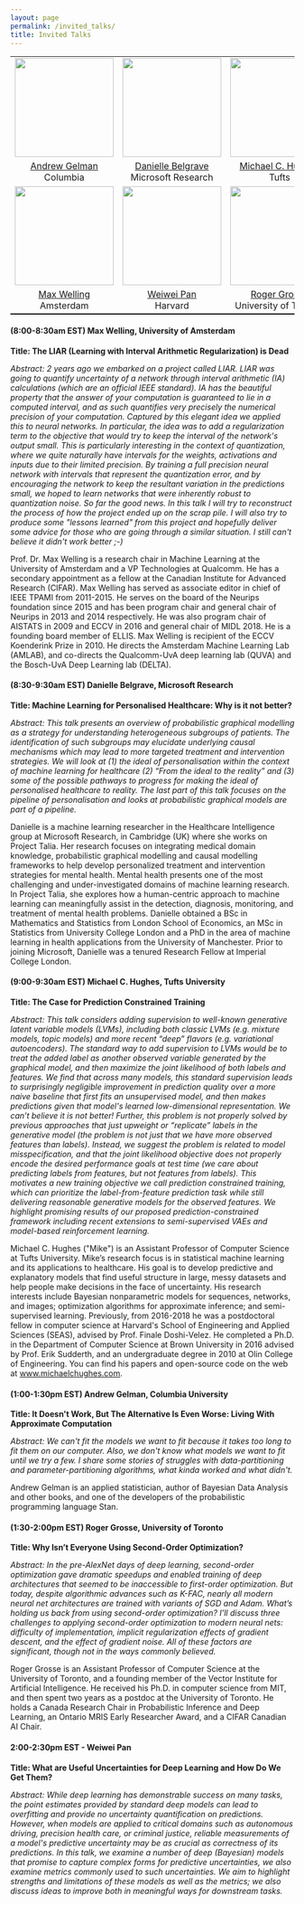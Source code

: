 ```yaml
---
layout: page
permalink: /invited_talks/
title: Invited Talks
---
```


<table style="width:100%;border-bottom: 1px solid black;">
  <tr>
    <td style="text-align:center"><img src="https://polisci.columbia.edu/sites/default/files/styles/cu_crop/public/content/Images/ProfilePhotos/Gelman.png?itok=-zHbvJpG" height="175"></td>
    <td style="text-align:center"><img src="https://www.microsoft.com/en-us/research/uploads/prod/2018/07/Webp.net-resizeimage-6.jpg" height="175"></td>
    <td style="text-align:center"><img src="https://engineering.tufts.edu/sites/default/files/Hughes%20headshot.png" height="175"></td>

  </tr>
  <tr>
    <td style="text-align:center"><a href="http://www.stat.columbia.edu/~gelman/">Andrew Gelman</a> <br> Columbia</td>
    <td style="text-align:center"><a href="https://www.microsoft.com/en-us/research/people/dabelgra/">Danielle Belgrave</a> <br>Microsoft Research</td>
<td style="text-align:center"><a href="https://www.michaelchughes.com/">Michael C. Hughes</a> <br> Tufts </td>

  </tr>
  <tr>
  <td style="text-align:center"><img src="https://staff.fnwi.uva.nl/m.welling/wp-content/uploads/Max-Welling_0633-LR-small.jpg" height="175"></td>
    <td style="text-align:center"><img src="https://static.projects.iq.harvard.edu/files/styles/profile_full/public/iacs2/files/pan_weiwei.jpg?m=1594045435&itok=T7QE9rWf" height="175"></td>
    <td style="text-align:center"><img src="https://www.cs.toronto.edu/~rgrosse/photo.png" height="175"></td>
  </tr>
  <tr>

  <td style="text-align:center"><a href="https://staff.fnwi.uva.nl/m.welling/">Max Welling</a> <br> Amsterdam</td>
    <td style="text-align:center"><a href="https://iacs.seas.harvard.edu/people/weiwei-pan">Weiwei Pan</a> <br> Harvard</td>
    <td style="text-align:center"><a href="https://www.cs.toronto.edu/~rgrosse/">Roger Grosse</a> <br> University of Toronto</td>
  </tr>
</table>

#### (8:00-8:30am EST) Max Welling, University of Amsterdam

**Title: The LIAR (Learning with Interval Arithmetic Regularization) is Dead**

*Abstract: 2 years ago we embarked on a project called LIAR. LIAR was going to quantify uncertainty of a network through interval arithmetic (IA) calculations (which are an official IEEE standard).  IA has the beautiful property that the answer of your computation is guaranteed to lie in a computed interval, and as such quantifies very precisely the numerical precision of your computation.  Captured by this elegant idea we applied this to neural networks. In particular, the idea was to add a regularization term to the objective that would try to keep the interval of the network's output small. This is particularly interesting in the context of quantization, where we quite naturally have intervals for the weights, activations and inputs due to their limited precision. By training a full precision neural network with intervals that represent the quantization error, and by encouraging the network to keep the resultant variation in the predictions small, we hoped to learn networks that were inherently robust to quantization noise. So far the good news. In this talk I will try to reconstruct the process of how the project ended up on the scrap pile. I will also try to produce some "lessons learned" from this project and hopefully deliver some advice for those who are going through a similar situation. I still can't believe it didn't work better ;-)*

Prof. Dr. Max Welling is a research chair in Machine Learning at the University of Amsterdam and a VP Technologies at Qualcomm. He has a secondary appointment as a fellow at the Canadian Institute for Advanced Research (CIFAR). Max Welling has served as associate editor in chief of IEEE TPAMI from 2011-2015. He serves on the board of the Neurips foundation since 2015 and has been program chair and general chair of Neurips in 2013 and 2014 respectively. He was also program chair of AISTATS in 2009 and ECCV in 2016 and general chair of MIDL 2018. He is a founding board member of ELLIS. Max Welling is recipient of the ECCV Koenderink Prize in 2010. He directs the Amsterdam Machine Learning Lab (AMLAB), and co-directs the Qualcomm-UvA deep learning lab (QUVA) and the Bosch-UvA Deep Learning lab (DELTA).

#### (8:30-9:30am EST) Danielle Belgrave, Microsoft Research

**Title: Machine Learning for Personalised Healthcare: Why is it not better?**

*Abstract: This talk presents an overview of probabilistic graphical modelling as a strategy for understanding heterogeneous subgroups of patients. The identification of such subgroups may elucidate underlying causal mechanisms which may lead to more targeted treatment and intervention strategies. We will look at (1) the ideal of personalisation within the context of machine learning for healthcare (2) “From the ideal to the reality” and (3) some of the possible pathways to progress for making the ideal of personalised healthcare to reality. The last part of this talk focuses on the pipeline of personalisation and looks at probabilistic graphical models are part of a pipeline.*

Danielle is a machine learning researcher in the Healthcare Intelligence group at Microsoft Research, in Cambridge (UK) where she works on Project Talia.  Her research focuses on integrating medical domain knowledge, probabilistic graphical modelling and causal modelling frameworks to help develop personalized treatment and intervention strategies for mental health. Mental health presents one of the most challenging and under-investigated domains of machine learning research. In Project Talia, she explores how a human-centric approach to machine learning can meaningfully assist in the detection, diagnosis, monitoring, and treatment of mental health problems. Danielle obtained a BSc in Mathematics and Statistics from London School of Economics, an MSc in Statistics from University College London and a PhD in the area of machine learning in health applications from the University of Manchester. Prior to joining Microsoft, Danielle was a tenured Research Fellow at Imperial College London.

#### (9:00-9:30am EST) Michael C. Hughes, Tufts University

**Title: The Case for Prediction Constrained Training**

*Abstract: This talk considers adding supervision to well-known generative latent variable models (LVMs), including both classic LVMs (e.g. mixture models, topic models) and more recent “deep” flavors (e.g. variational autoencoders). The standard way to add supervision to LVMs would be to treat the added label as another observed variable generated by the graphical model, and then maximize the joint likelihood of both labels and features. We find that across many models, this standard supervision leads to surprisingly negligible improvement in prediction quality over a more naive baseline that first fits an unsupervised model, and then makes predictions given that model's learned low-dimensional representation. We can’t believe it is not better! Further, this problem is not properly solved by previous approaches that just upweight or “replicate” labels in the generative model (the problem is not just that we have more observed features than labels). Instead, we suggest the problem is related to model misspecification, and that the joint likelihood objective does not properly encode the desired performance goals at test time (we care about predicting labels from features, but not features from labels). This motivates a new training objective we call prediction constrained training, which can prioritize the label-from-feature prediction task while still delivering reasonable generative models for the observed features. We highlight promising results of our proposed prediction-constrained framework including recent extensions to semi-supervised VAEs and model-based reinforcement learning.*

Michael C. Hughes ("Mike") is an Assistant Professor of Computer Science at Tufts University. Mike’s research focus is in statistical machine learning and its applications to healthcare. His goal is to develop predictive and explanatory models that find useful structure in large, messy datasets and help people make decisions in the face of uncertainty. His research interests include Bayesian nonparametric models for sequences, networks, and images; optimization algorithms for approximate inference; and semi-supervised learning. Previously, from 2016-2018 he was a postdoctoral fellow in computer science at Harvard's School of Engineering and Applied Sciences (SEAS), advised by Prof. Finale Doshi-Velez. He completed a Ph.D. in the Department of Computer Science at Brown University in 2016 advised by Prof. Erik Sudderth, and an undergraduate degree in 2010 at Olin College of Engineering. You can find his papers and open-source code on the web at www.michaelchughes.com.

#### (1:00-1:30pm EST) Andrew Gelman, Columbia University

**Title: It Doesn't Work, But The Alternative Is Even Worse:  Living With Approximate Computation**

*Abstract: We can't fit the models we want to fit because it takes too long to fit them on our computer.  Also, we don't know what models we want to fit until we try a few.  I share some stories of struggles with data-partitioning and parameter-partitioning algorithms, what kinda worked and what didn't.*

Andrew Gelman is an applied statistician, author of Bayesian Data Analysis and other books, and one of the developers of the probabilistic programming language Stan.

#### (1:30-2:00pm EST) Roger Grosse, University of Toronto

**Title: Why Isn’t Everyone Using Second-Order Optimization?**

*Abstract: In the pre-AlexNet days of deep learning, second-order optimization gave dramatic speedups and enabled training of deep architectures that seemed to be inaccessible to first-order optimization. But today, despite algorithmic advances such as K-FAC, nearly all modern neural net architectures are trained with variants of SGD and Adam. What’s holding us back from using second-order optimization?  I’ll discuss three challenges to applying second-order optimization to modern neural nets: difficulty of implementation, implicit regularization effects of gradient descent, and the effect of gradient noise. All of these factors are significant, though not in the ways commonly believed.*

Roger Grosse is an Assistant Professor of Computer Science at the University of Toronto, and a founding member of the Vector Institute for Artificial Intelligence. He received his Ph.D. in computer science from MIT, and then spent two years as a postdoc at the University of Toronto. He holds a Canada Research Chair in Probabilistic Inference and Deep Learning, an Ontario MRIS Early Researcher Award, and a CIFAR Canadian AI Chair.


#### 2:00-2:30pm EST - Weiwei Pan

**Title: What are Useful Uncertainties for Deep Learning and How Do We Get Them?**

*Abstract: While deep learning has demonstrable success on many tasks, the point estimates provided by standard deep models can lead to overfitting and provide no uncertainty quantification on predictions.  However, when models are applied to critical domains such as autonomous driving, precision health care, or criminal justice, reliable measurements of a model's predictive uncertainty may be as crucial as correctness of its predictions. In this talk, we examine a number of deep (Bayesian) models that promise to capture complex forms for predictive uncertainties, we also examine metrics commonly used to such uncertainties. We aim to highlight strengths and limitations of these models as well as the metrics; we also discuss ideas to improve both in meaningful ways for downstream tasks.*
